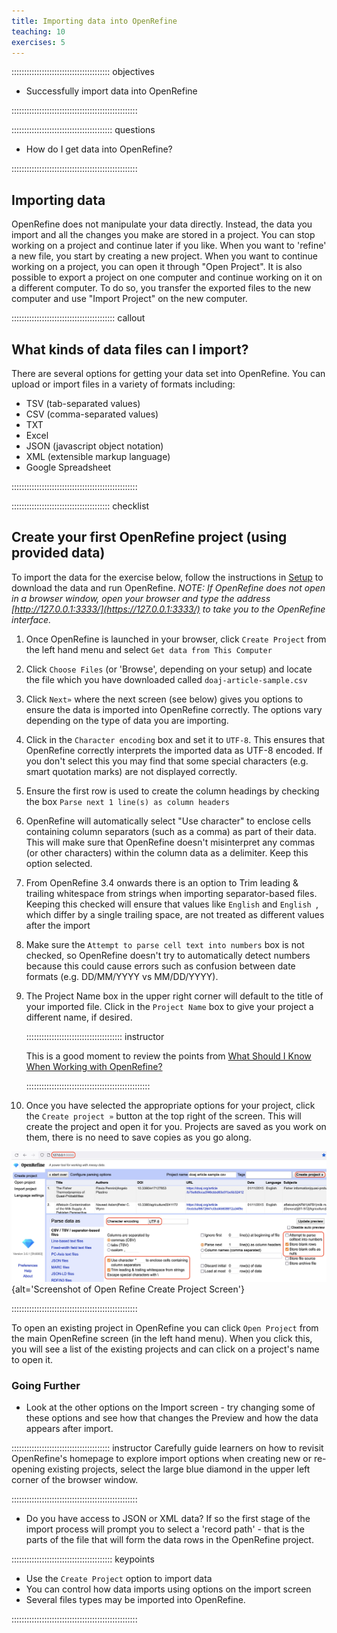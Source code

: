 ```yaml
---
title: Importing data into OpenRefine
teaching: 10
exercises: 5
---
```


::::::::::::::::::::::::::::::::::::::: objectives

- Successfully import data into OpenRefine

::::::::::::::::::::::::::::::::::::::::::::::::::

:::::::::::::::::::::::::::::::::::::::: questions

- How do I get data into OpenRefine?

::::::::::::::::::::::::::::::::::::::::::::::::::

## Importing data

OpenRefine does not manipulate your data directly.
Instead, the data you import and all the changes you make are stored in a project.
You can stop working on a project and continue later if you like.
When you want to 'refine' a new file, you start by creating a new project.
When you want to continue working on a project, you can open it through "Open Project".
It is also possible to export a project on one computer and continue working on it on a different
computer.
To do so, you transfer the exported files to the new computer and use "Import Project" on the new
computer.

:::::::::::::::::::::::::::::::::::::::::  callout

## What kinds of data files can I import?

There are several options for getting your data set into OpenRefine. You can upload or import files in a variety of formats including:

- TSV (tab-separated values)
- CSV (comma-separated values)
- TXT
- Excel
- JSON (javascript object notation)
- XML (extensible markup language)
- Google Spreadsheet
  

::::::::::::::::::::::::::::::::::::::::::::::::::

:::::::::::::::::::::::::::::::::::::::  checklist

## Create your first OpenRefine project (using provided data)

To import the data for the exercise below, follow the instructions in [Setup](https://librarycarpentry.github.io/lc-open-refine/setup.html) to download the data and run OpenRefine. *NOTE: If OpenRefine does not open in a browser window, open your browser and type the address [http://127.0.0.1:3333/](https://127.0.0.1:3333/) to take you to the OpenRefine interface.*

1. Once OpenRefine is launched in your browser, click `Create Project` from the left hand menu and select `Get data from This Computer`
2. Click `Choose Files` (or 'Browse', depending on your setup) and locate the file which you have downloaded called `doaj-article-sample.csv`
3. Click `Next»` where the next screen (see below) gives you options to ensure the data is imported into OpenRefine correctly. The options vary depending on the type of data you are importing.
4. Click in the `Character encoding` box and set it to `UTF-8`. This ensures that OpenRefine correctly interprets the imported data as UTF-8 encoded. If you don't select this you may find that some special characters (e.g. smart quotation marks) are not displayed correctly.
5. Ensure the first row is used to create the column headings by checking the box `Parse next 1 line(s) as column headers`
6. OpenRefine will automatically select "Use character" to enclose cells containing column separators (such as a comma) as part of their data. This will make sure that OpenRefine doesn't misinterpret any commas (or other characters) within the column data as a delimiter. Keep this option selected.
7. From OpenRefine 3.4 onwards there is an option to Trim leading \& trailing whitespace from strings when importing separator-based files. Keeping this checked will ensure that values like `English` and `English `, which differ by a single trailing space, are not treated as different values after the import
8. Make sure the `Attempt to parse cell text into numbers` box is not checked, so OpenRefine doesn't try to automatically detect numbers because this could cause errors such as confusion between date formats (e.g. DD/MM/YYYY vs MM/DD/YYYY).
9. The Project Name box in the upper right corner will default to the title of your imported file. Click in the `Project Name` box to give your project a different name, if desired.
   
   :::::::::::::::::::::::::::::::::::::: instructor
   
   This is a good moment to review the points from [What Should I Know When Working with OpenRefine?](01-introduction.md#what-should-i-know-when-working-with-openrefine)
   
   :::::::::::::::::::::::::::::::::::::::::::::::::    
10. Once you have selected the appropriate options for your project, click the `Create project »` button at the top right of the screen. This will create the project and open it for you. Projects are saved as you work on them, there is no need to save copies as you go along.

![](fig/openrefine_ui.png){alt='Screenshot of Open Refine Create Project Screen'}


::::::::::::::::::::::::::::::::::::::::::::::::::

To open an existing project in OpenRefine you can click `Open Project` from the main OpenRefine screen (in the left hand menu). When you click this, you will see a list of the existing projects and can click on a project's name to open it.

### Going Further

- Look at the other options on the Import screen - try changing some of these options and see how that changes the Preview and how the data appears after import.
  
::::::::::::::::::::::::::::::::::::::: instructor
Carefully guide learners on how to revisit OpenRefine's homepage to explore import options when creating new or re-opening existing projects, select the large blue diamond in the upper left corner of the browser window.

::::::::::::::::::::::::::::::::::::::::::::::::::

- Do you have access to JSON or XML data? If so the first stage of the import process will prompt you to select a 'record path' - that is the parts of the file that will form the data rows in the OpenRefine project.

:::::::::::::::::::::::::::::::::::::::: keypoints

- Use the `Create Project` option to import data
- You can control how data imports using options on the import screen
- Several files types may be imported into OpenRefine.

::::::::::::::::::::::::::::::::::::::::::::::::::


